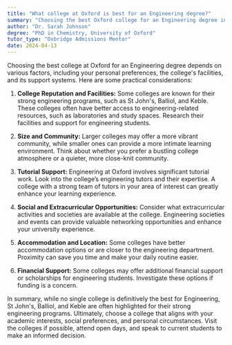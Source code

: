 ```yaml
---
title: "What college at Oxford is best for an Engineering degree?"
summary: "Choosing the best Oxford college for an Engineering degree involves considering reputation, facilities, community size, support, and financial aid options."
author: "Dr. Sarah Johnson"
degree: "PhD in Chemistry, University of Oxford"
tutor_type: "Oxbridge Admissions Mentor"
date: 2024-04-13
---
```


Choosing the best college at Oxford for an Engineering degree depends on various factors, including your personal preferences, the college's facilities, and its support systems. Here are some practical considerations:

1. **College Reputation and Facilities:**
   Some colleges are known for their strong engineering programs, such as St John's, Balliol, and Keble. These colleges often have better access to engineering-related resources, such as laboratories and study spaces. Research their facilities and support for engineering students.

2. **Size and Community:**
   Larger colleges may offer a more vibrant community, while smaller ones can provide a more intimate learning environment. Think about whether you prefer a bustling college atmosphere or a quieter, more close-knit community. 

3. **Tutorial Support:**
   Engineering at Oxford involves significant tutorial work. Look into the college’s engineering tutors and their expertise. A college with a strong team of tutors in your area of interest can greatly enhance your learning experience.

4. **Social and Extracurricular Opportunities:**
   Consider what extracurricular activities and societies are available at the college. Engineering societies and events can provide valuable networking opportunities and enhance your university experience.

5. **Accommodation and Location:**
   Some colleges have better accommodation options or are closer to the engineering department. Proximity can save you time and make your daily routine easier.

6. **Financial Support:**
   Some colleges may offer additional financial support or scholarships for engineering students. Investigate these options if funding is a concern.

In summary, while no single college is definitively the best for Engineering, St John's, Balliol, and Keble are often highlighted for their strong engineering programs. Ultimately, choose a college that aligns with your academic interests, social preferences, and personal circumstances. Visit the colleges if possible, attend open days, and speak to current students to make an informed decision.
    